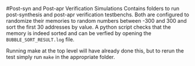 #Post-syn and Post-apr Verification Simulations
Contains folders to run post-synthesis and post-apr verification testbenchs. Both are configured to randomize their memories to random numbers between -300 and 300 and sort the first 30 addresses by value. A python script checks that the memory is indeed sorted and can be verfied by opening the `BUBBLE_SORT_RESULT.log` file.

Running make at the top level will have already done this, but to rerun the test simply run `make` in the appropriate folder. 